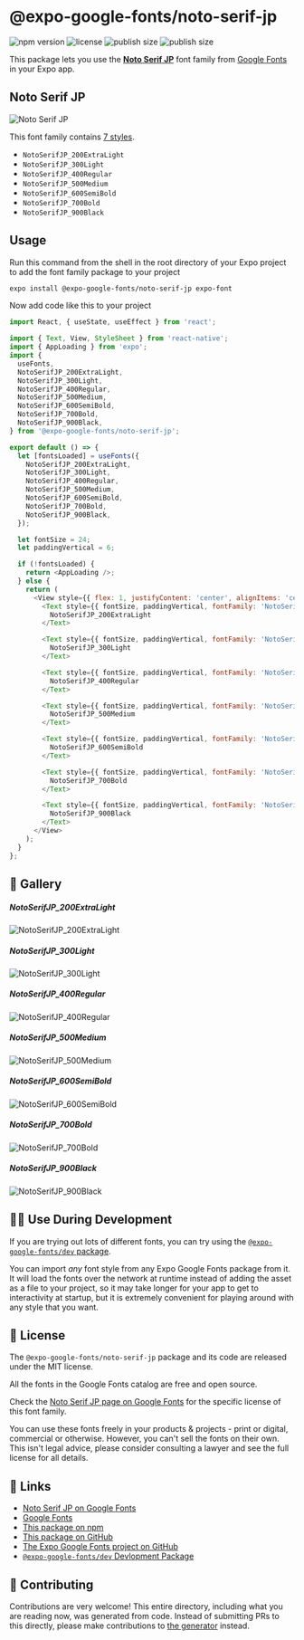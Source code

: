 # @expo-google-fonts/noto-serif-jp

![npm version](https://flat.badgen.net/npm/v/@expo-google-fonts/noto-serif-jp)
![license](https://flat.badgen.net/github/license/expo/google-fonts)
![publish size](https://flat.badgen.net/packagephobia/install/@expo-google-fonts/noto-serif-jp)
![publish size](https://flat.badgen.net/packagephobia/publish/@expo-google-fonts/noto-serif-jp)

This package lets you use the [**Noto Serif JP**](https://fonts.google.com/specimen/Noto+Serif+JP) font family from [Google Fonts](https://fonts.google.com/) in your Expo app.

## Noto Serif JP

![Noto Serif JP](./font-family.png)

This font family contains [7 styles](#-gallery).

- `NotoSerifJP_200ExtraLight`
- `NotoSerifJP_300Light`
- `NotoSerifJP_400Regular`
- `NotoSerifJP_500Medium`
- `NotoSerifJP_600SemiBold`
- `NotoSerifJP_700Bold`
- `NotoSerifJP_900Black`

## Usage

Run this command from the shell in the root directory of your Expo project to add the font family package to your project
```sh
expo install @expo-google-fonts/noto-serif-jp expo-font
```

Now add code like this to your project
```js
import React, { useState, useEffect } from 'react';

import { Text, View, StyleSheet } from 'react-native';
import { AppLoading } from 'expo';
import {
  useFonts,
  NotoSerifJP_200ExtraLight,
  NotoSerifJP_300Light,
  NotoSerifJP_400Regular,
  NotoSerifJP_500Medium,
  NotoSerifJP_600SemiBold,
  NotoSerifJP_700Bold,
  NotoSerifJP_900Black,
} from '@expo-google-fonts/noto-serif-jp';

export default () => {
  let [fontsLoaded] = useFonts({
    NotoSerifJP_200ExtraLight,
    NotoSerifJP_300Light,
    NotoSerifJP_400Regular,
    NotoSerifJP_500Medium,
    NotoSerifJP_600SemiBold,
    NotoSerifJP_700Bold,
    NotoSerifJP_900Black,
  });

  let fontSize = 24;
  let paddingVertical = 6;

  if (!fontsLoaded) {
    return <AppLoading />;
  } else {
    return (
      <View style={{ flex: 1, justifyContent: 'center', alignItems: 'center' }}>
        <Text style={{ fontSize, paddingVertical, fontFamily: 'NotoSerifJP_200ExtraLight' }}>
          NotoSerifJP_200ExtraLight
        </Text>

        <Text style={{ fontSize, paddingVertical, fontFamily: 'NotoSerifJP_300Light' }}>
          NotoSerifJP_300Light
        </Text>

        <Text style={{ fontSize, paddingVertical, fontFamily: 'NotoSerifJP_400Regular' }}>
          NotoSerifJP_400Regular
        </Text>

        <Text style={{ fontSize, paddingVertical, fontFamily: 'NotoSerifJP_500Medium' }}>
          NotoSerifJP_500Medium
        </Text>

        <Text style={{ fontSize, paddingVertical, fontFamily: 'NotoSerifJP_600SemiBold' }}>
          NotoSerifJP_600SemiBold
        </Text>

        <Text style={{ fontSize, paddingVertical, fontFamily: 'NotoSerifJP_700Bold' }}>
          NotoSerifJP_700Bold
        </Text>

        <Text style={{ fontSize, paddingVertical, fontFamily: 'NotoSerifJP_900Black' }}>
          NotoSerifJP_900Black
        </Text>
      </View>
    );
  }
};

```

## 🔡 Gallery

##### NotoSerifJP_200ExtraLight
![NotoSerifJP_200ExtraLight](./NotoSerifJP_200ExtraLight.ttf.png)

##### NotoSerifJP_300Light
![NotoSerifJP_300Light](./NotoSerifJP_300Light.ttf.png)

##### NotoSerifJP_400Regular
![NotoSerifJP_400Regular](./NotoSerifJP_400Regular.ttf.png)

##### NotoSerifJP_500Medium
![NotoSerifJP_500Medium](./NotoSerifJP_500Medium.ttf.png)

##### NotoSerifJP_600SemiBold
![NotoSerifJP_600SemiBold](./NotoSerifJP_600SemiBold.ttf.png)

##### NotoSerifJP_700Bold
![NotoSerifJP_700Bold](./NotoSerifJP_700Bold.ttf.png)

##### NotoSerifJP_900Black
![NotoSerifJP_900Black](./NotoSerifJP_900Black.ttf.png)


## 👩‍💻 Use During Development

If you are trying out lots of different fonts, you can try using the [`@expo-google-fonts/dev` package](https://github.com/expo/google-fonts/tree/master/font-packages/dev#readme).

You can import *any* font style from any Expo Google Fonts package from it. It will load the fonts
over the network at runtime instead of adding the asset as a file to your project, so it may take longer
for your app to get to interactivity at startup, but it is extremely convenient
for playing around with any style that you want.

## 📖 License

The `@expo-google-fonts/noto-serif-jp` package and its code are released under the MIT license.

All the fonts in the Google Fonts catalog are free and open source.

Check the [Noto Serif JP page on Google Fonts](https://fonts.google.com/specimen/Noto+Serif+JP) for the specific license of this font family.

You can use these fonts freely in your products & projects - print or digital, commercial or otherwise. However, you can't sell the fonts on their own. This isn't legal advice, please consider consulting a lawyer and see the full license for all details.

## 🔗 Links

- [Noto Serif JP on Google Fonts](https://fonts.google.com/specimen/Noto+Serif+JP)
- [Google Fonts](https://fonts.google.com/)
- [This package on npm](https://www.npmjs.com/package/@expo-google-fonts/noto-serif-jp)
- [This package on GitHub](https://github.com/expo/google-fonts/tree/master/font-packages/noto-serif-jp)
- [The Expo Google Fonts project on GitHub](https://github.com/expo/google-fonts)
- [`@expo-google-fonts/dev` Devlopment Package](https://github.com/expo/google-fonts/tree/master/font-packages/dev)

## 🤝 Contributing

Contributions are very welcome! This entire directory, including what you are reading now, was generated from code. Instead of submitting PRs to this directly, please make contributions to [the generator](https://github.com/expo/google-fonts/tree/master/packages/generator) instead.
